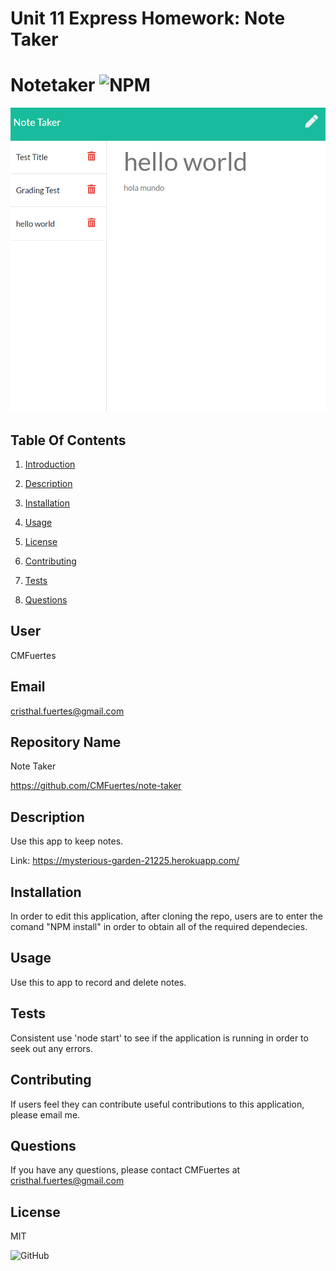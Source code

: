 # Unit 11 Express Homework: Note Taker

# Notetaker ![NPM](https://img.shields.io/npm/l/sta)

![Screenshot](https://github.com/CMFuertes/note-taker/blob/master/Notetaker.png?raw=true)

## Table Of Contents 

1) [Introduction](#user) 

2) [Description](#description)

3) [Installation](#installation)

4) [Usage](#usage)

5) [License](#license)

6) [Contributing](#contributing)

7) [Tests](#tests)

7) [Questions](#questions)
## User

CMFuertes

## Email

cristhal.fuertes@gmail.com

## Repository Name

Note Taker 

https://github.com/CMFuertes/note-taker

## Description

Use this app to keep notes. 

Link: https://mysterious-garden-21225.herokuapp.com/
## Installation

In order to edit this application, after cloning the repo, users are to enter the comand "NPM install" in order to obtain all of the required dependecies.

## Usage

Use this to app to record and delete notes. 

## Tests

Consistent use 'node start' to see if the application is running in order to seek out any errors. 

## Contributing

If users feel they can contribute useful contributions to this application, please email me. 

## Questions

If you have any questions, please contact CMFuertes at cristhal.fuertes@gmail.com
## License

MIT

![GitHub](https://img.shields.io/github/license/CMFuertes/note-taker)